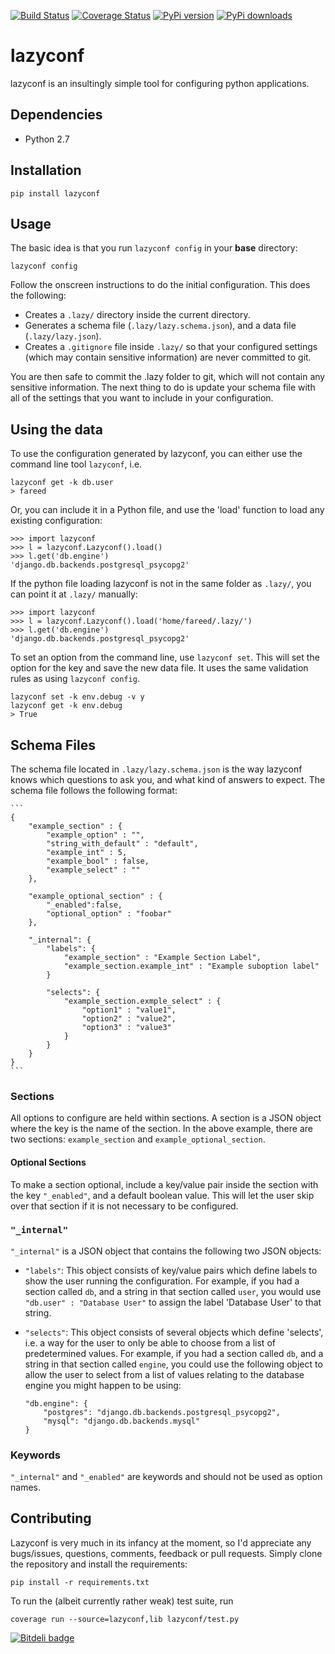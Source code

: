 [![Build Status](https://travis-ci.org/fmd/lazyconf.png?branch=master)](https://travis-ci.org/fmd/lazyconf)
[![Coverage Status](https://coveralls.io/repos/fmd/lazyconf/badge.png?branch=master)](https://coveralls.io/r/fmd/lazyconf?branch=master)
[![PyPi version](https://pypip.in/v/lazyconf/badge.png)](https://crate.io/packages/lazyconf/)
[![PyPi downloads](https://pypip.in/d/lazyconf/badge.png)](https://crate.io/packages/lazyconf/)

# lazyconf
lazyconf is an insultingly simple tool for configuring python applications. 

## Dependencies
* Python 2.7

## Installation

    pip install lazyconf

## Usage

The basic idea is that you run `lazyconf config` in your **base** directory:

    lazyconf config

Follow the onscreen instructions to do the initial configuration. This does the following:

* Creates a `.lazy/` directory inside the current directory.
* Generates a schema file (`.lazy/lazy.schema.json`), and a data file (`.lazy/lazy.json`).
* Creates a `.gitignore` file inside `.lazy/` so that your configured settings (which may contain sensitive information) are never committed to git.

You are then safe to commit the .lazy folder to git, which will not contain any sensitive information. The next thing to do is update your schema file with all of the settings that you want to include in your configuration.

## Using the data

To use the configuration generated by lazyconf, you can either use the command line tool `lazyconf`, i.e.

    lazyconf get -k db.user
    > fareed

Or, you can include it in a Python file, and use the 'load' function to load any existing configuration:

    >>> import lazyconf
    >>> l = lazyconf.Lazyconf().load()
    >>> l.get('db.engine')
    'django.db.backends.postgresql_psycopg2'

If the python file loading lazyconf is not in the same folder as `.lazy/`, you can point it at `.lazy/` manually:

    >>> import lazyconf
    >>> l = lazyconf.Lazyconf().load('home/fareed/.lazy/')
    >>> l.get('db.engine')
    'django.db.backends.postgresql_psycopg2'

To set an option from the command line, use `lazyconf set`. This will set the option for the key and save the new data file. It uses the same validation rules as using `lazyconf config`.

    lazyconf set -k env.debug -v y
    lazyconf get -k env.debug
    > True

## Schema Files

The schema file located in `.lazy/lazy.schema.json` is the way lazyconf knows which questions to ask you, and what kind of answers to expect. The schema file follows the following format:

    ```
    {
        "example_section" : {
            "example_option" : "",
            "string_with_default" : "default",
            "example_int" : 5,
            "example_bool" : false,
            "example_select" : ""
        },
        
        "example_optional_section" : {
            "_enabled":false,
            "optional_option" : "foobar"
        },

        "_internal": {
            "labels": {
                "example_section" : "Example Section Label",
                "example_section.example_int" : "Example suboption label"
            }
            
            "selects": {
                "example_section.exmple_select" : {
                    "option1" : "value1",
                    "option2" : "value2",
                    "option3" : "value3"
                }
            }   
        }   
    }
    ```

### Sections

All options to configure are held within sections. A section is a JSON object where the key is the name of the section. In the above example, there are two sections: `example_section` and `example_optional_section`. 

#### Optional Sections

To make a section optional, include a key/value pair inside the section with the key `"_enabled"`, and a default boolean value. This will let the user skip over that section if it is not necessary to be configured.

### `"_internal"`

`"_internal"` is a JSON object that contains the following two JSON objects:

* `"labels"`: This object consists of key/value pairs which define labels to show the user running the configuration. For example, if you had a section called `db`, and a string in that section called `user`, you would use `"db.user" : "Database User"` to assign the label 'Database User' to that string.

* `"selects"`: This object consists of several objects which define 'selects', i.e. a way for the user to only be able to choose from a list of predetermined values. For example, if you had a section called `db`, and a string in that section called `engine`, you could use the following object to allow the user to select from a list of values relating to the database engine you might happen to be using:

    ```
    "db.engine": {
        "postgres": "django.db.backends.postgresql_psycopg2", 
        "mysql": "django.db.backends.mysql"
    }
    ```

### Keywords
`"_internal"` and `"_enabled"` are keywords and should not be used as option names.

## Contributing

Lazyconf is very much in its infancy at the moment, so I'd appreciate any bugs/issues, questions, comments, feedback or pull requests. Simply clone the repository and install the requirements:

    pip install -r requirements.txt

To run the (albeit currently rather weak) test suite, run

    coverage run --source=lazyconf,lib lazyconf/test.py


[![Bitdeli badge](https://d2weczhvl823v0.cloudfront.net/fmd/lazyconf/trend.png)]()
